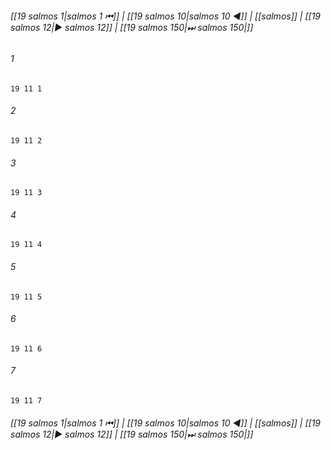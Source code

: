
###### [[19 salmos 1|salmos 1 ⏮]] | [[19 salmos 10|salmos 10 ◀]] | [[salmos]] | [[19 salmos 12|▶ salmos 12]] | [[19 salmos 150|⏭ salmos 150|]]

###### 1
``` verse
19 11 1 
```
###### 2
``` verse
19 11 2 
```
###### 3
``` verse
19 11 3 
```
###### 4
``` verse
19 11 4 
```
###### 5
``` verse
19 11 5 
```
###### 6
``` verse
19 11 6 
```
###### 7
``` verse
19 11 7 
```

###### [[19 salmos 1|salmos 1 ⏮]] | [[19 salmos 10|salmos 10 ◀]] | [[salmos]] | [[19 salmos 12|▶ salmos 12]] | [[19 salmos 150|⏭ salmos 150|]]

